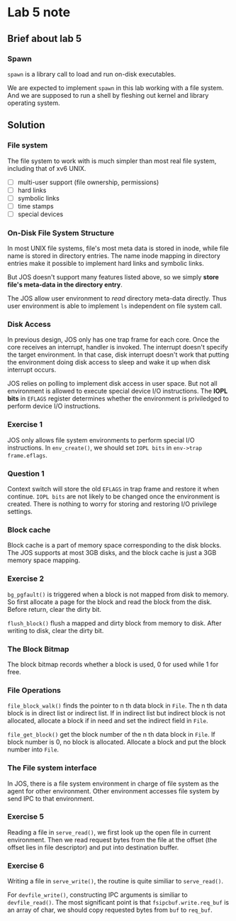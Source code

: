 # Lab 5 note

## Brief about lab 5
### Spawn

`spawn` is a library call to load and run on-disk executables.

We are expected to implement `spawn` in this lab working with a file system. 
And we are supposed to run a shell by fleshing out kernel and library operating system.

## Solution
### File system

The file system to work with is much simpler than most real file system, including that of xv6 UNIX.

- [ ] multi-user support (file ownership, permissions)
- [ ] hard links
- [ ] symbolic links
- [ ] time stamps
- [ ] special devices

### On-Disk File System Structure

In most UNIX file systems, file's most meta data is stored in inode, while file name is stored in directory entries. The name inode mapping in directory entries make it possible to implement hard links and symbolic links.

But JOS doesn't support many features listed above, so we simply **store file's meta-data in the directory entry**.

The JOS allow user environment to _read_ directory meta-data directly. Thus user environment is able to implement `ls` independent on file system call.
### Disk Access
In previous design, JOS only has one trap frame for each core. Once the core receives an interrupt, handler is invoked. The interrupt doesn't specify the target environment.
In that case, disk interrupt doesn't work that putting the environment doing disk access to sleep and wake it up when disk interrupt occurs.

JOS relies on polling to implement disk access in user space. But not all environment is allowed to execute special device I/O instructions. The **IOPL bits** in `EFLAGS` register determines whether the environment is priviledged to perform device I/O instructions.
### Exercise 1
JOS only allows file system environments to perform special I/O instructions. In `env_create()`, we should set `IOPL bits` in `env->trap frame.eflags`.

### Question 1
Context switch will store the old `EFLAGS` in trap frame and restore it when continue. `IOPL bits` are not likely to be changed once the environment is created. There is nothing to worry for storing and restoring I/O privilege settings.

### Block cache
Block cache is a part of memory space corresponding to the disk blocks. The JOS supports at most 3GB disks, and the block cache is just a 3GB memory space mapping.

### Exercise 2
`bg_pgfault()` is triggered when a block is not mapped from disk to memory.
So first allocate a page for the block and read the block from the disk. Before return, clear the dirty bit.

`flush_block()` flush a mapped and dirty block from memory to disk. After writing to disk, clear the dirty bit.

### The Block Bitmap
The block bitmap records whether a block is used, 0 for used while 1 for free.

### File Operations
`file_block_walk()` finds the pointer to n th data block in `File`. The n th data block is in direct list or indirect list. 
If in indirect list but indirect block is not allocated, allocate a block if in need and set the indirect field in `File`. 

`file_get_block()` get the block number of the n th data block in `File`. If block number is 0, no block is allocated. Allocate a block and put the block number into `File`.

### The File system interface
In JOS, there is a file system environment in charge of file system as the agent for other environment. 
Other environment accesses file system by send IPC to that environment.

### Exercise 5
Reading a file in `serve_read()`, we first look up the open file in current environment. 
Then we read request bytes from the file at the offset (the offset lies in file descriptor) and put into destination buffer.

### Exercise 6
Writing a file in `serve_write()`, the routine is quite similiar to `serve_read()`.

For `devfile_write()`, constructing IPC arguments is similiar to `devfile_read()`. The most significant point is that `fsipcbuf.write.req_buf` is an array of char, we should copy requested bytes from `buf` to `req_buf`.